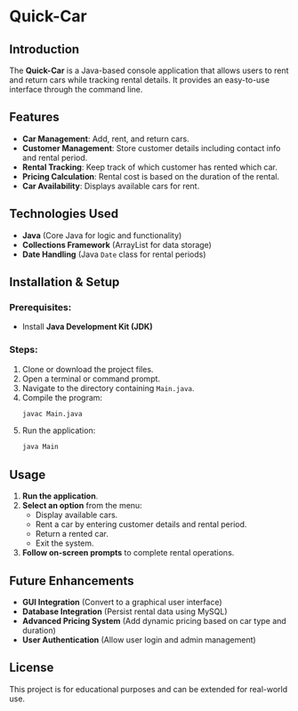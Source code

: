 # Quick-Car

## Introduction
The **Quick-Car** is a Java-based console application that allows users to rent and return cars while tracking rental details. It provides an easy-to-use interface through the command line.

## Features
- **Car Management**: Add, rent, and return cars.
- **Customer Management**: Store customer details including contact info and rental period.
- **Rental Tracking**: Keep track of which customer has rented which car.
- **Pricing Calculation**: Rental cost is based on the duration of the rental.
- **Car Availability**: Displays available cars for rent.

## Technologies Used
- **Java** (Core Java for logic and functionality)
- **Collections Framework** (ArrayList for data storage)
- **Date Handling** (Java `Date` class for rental periods)

## Installation & Setup
### Prerequisites:
- Install **Java Development Kit (JDK)**

### Steps:
1. Clone or download the project files.
2. Open a terminal or command prompt.
3. Navigate to the directory containing `Main.java`.
4. Compile the program:
   ```sh
   javac Main.java
   ```
5. Run the application:
   ```sh
   java Main
   ```

## Usage
1. **Run the application**.
2. **Select an option** from the menu:
   - Display available cars.
   - Rent a car by entering customer details and rental period.
   - Return a rented car.
   - Exit the system.
3. **Follow on-screen prompts** to complete rental operations.

## Future Enhancements
- **GUI Integration** (Convert to a graphical user interface)
- **Database Integration** (Persist rental data using MySQL)
- **Advanced Pricing System** (Add dynamic pricing based on car type and duration)
- **User Authentication** (Allow user login and admin management)

## License
This project is for educational purposes and can be extended for real-world use.
